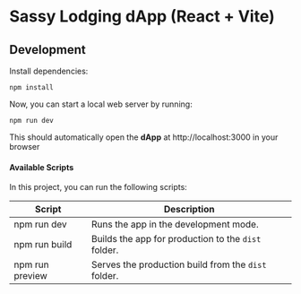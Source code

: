 # Sassy Lodging dApp (React + Vite)

## Development

Install dependencies:

```
npm install
```

Now, you can start a local web server by running:

```
npm run dev
```

This should automatically open the **dApp** at http://localhost:3000 in your browser

#### Available Scripts

In this project, you can run the following scripts:

| Script          | Description                                         |
| --------------- | --------------------------------------------------- |
| npm run dev     | Runs the app in the development mode.               |
| npm run build   | Builds the app for production to the `dist` folder. |
| npm run preview | Serves the production build from the `dist` folder. |
